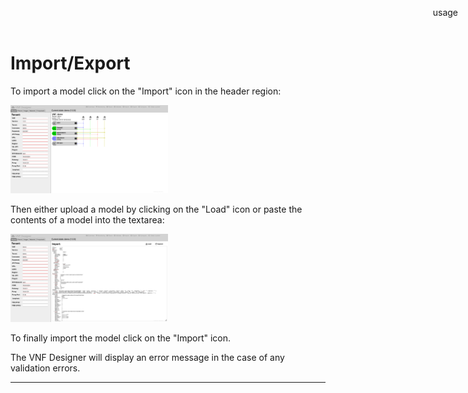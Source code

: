 Import/Export
=============

To import a model click on the "Import" icon in the header region:

<img src="images/overview.png" alt="Overview" width="50%"/>

Then either upload a model by clicking on the "Load" icon or paste the contents of a model into the textarea:

<img src="images/import.png" alt="Import" width="50%"/>

To finally import the model click on the "Import" icon.

The VNF Designer will display an error message in the case of any validation errors.

-----

<div style="z-index:100; position: fixed; top: 16px; right: 16px;"><a style="text-decoration: none;" href="index.html?usage.md">usage</a></div>
